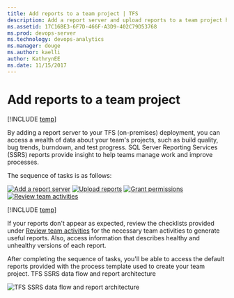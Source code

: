 ```yaml
---
title: Add reports to a team project | TFS   
description: Add a report server and upload reports to a team project hosted on an on-premises Team Foundation Server (TFS)  
ms.assetid: 17C16BE3-6F7D-466F-A3D9-402C79D53768  
ms.prod: devops-server
ms.technology: devops-analytics
ms.manager: douge
ms.author: kaelliauthor: KathrynEE
ms.date: 11/15/2017
---
```


# Add reports to a team project

[!INCLUDE [temp](../_shared/tfs-report-platform-version.md)]

By adding a report server to your TFS (on-premises) deployment, you can access a wealth of data about your team's projects, such as build quality, bug trends, burndown, and test progress. SQL Server Reporting Services (SSRS) reports provide insight to help teams manage work and improve processes.

The sequence of tasks is as follows:

[![Add a report server](_img/step-1-add-a-report-server.png)](add-a-report-server.md)
[![Upload reports](_img/step-2-upload-reports.png)](upload-reports.md)
[![Grant permissions](_img/step-3-grant-permissions.png)](grant-permissions-to-reports.md) 
[![Review team activities](_img/step-4-review-team-activities.png)](review-team-activities-for-useful-reports.md)


[!INCLUDE [temp](../_shared/tfs-header-17-15.md)]


If your reports don't appear as expected, review the checklists provided under [Review team activities](review-team-activities-for-useful-reports.md) for the necessary team activities to generate useful reports. Also, access information that describes healthy and unhealthy versions of each report.

After completing the sequence of tasks, you'll be able to access the default reports provided with the process template used to create your team project. 
TFS SSRS data flow and report architecture

![TFS SSRS data flow and report architecture](_img/IC658337.png)
